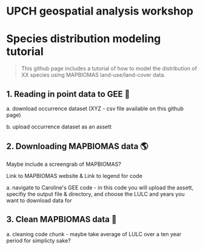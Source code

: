 # UPCH geospatial analysis workshop
# Species distribution modeling tutorial
> This github page includes a tutorial of how to model the distribution of XX species using MAPBIOMAS land-use/land-cover data.

## 1. Reading in point data to GEE :mosquito:

a. download occurrence dataset (XYZ - csv file available on this github page)

b. upload occurrence dataset as an assett

## 2. Downloading MAPBIOMAS data :earth_americas:

Maybe include a screengrab of MAPBIOMAS?

Link to MAPBIOMAS website & Link to legend for code

a. navigate to Caroline's GEE code - in this code you will upload the assett, specifiy the output file & directory, and choose the LULC and years you want to download data for

## 3. Clean MAPBIOMAS data :broom:

a. cleaning code chunk - maybe take average of LULC over a ten year period for simplicty sake?

